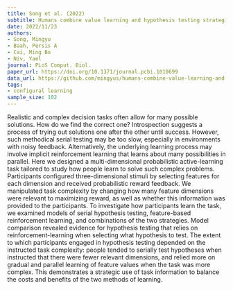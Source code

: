 ```yaml
---
title: Song et al. (2022)
subtitle: Humans combine value learning and hypothesis testing strategically in multi-dimensional probabilistic reward learning
date: 2022/11/23
authors:
- Song, Mingyu
- Baah, Persis A
- Cai, Ming Bo
- Niv, Yael
journal: PLoS Comput. Biol.
paper_url: https://doi.org/10.1371/journal.pcbi.1010699
data_url: https://github.com/mingyus/humans-combine-value-learning-and-hypothesis-testing
tags:
- configural learning
sample_size: 102
---
```


Realistic and complex decision tasks often allow for many possible solutions. How do we find the correct one? Introspection suggests a process of trying out solutions one after the other until success. However, such methodical serial testing may be too slow, especially in environments with noisy feedback. Alternatively, the underlying learning process may involve implicit reinforcement learning that learns about many possibilities in parallel. Here we designed a multi-dimensional probabilistic active-learning task tailored to study how people learn to solve such complex problems. Participants configured three-dimensional stimuli by selecting features for each dimension and received probabilistic reward feedback. We manipulated task complexity by changing how many feature dimensions were relevant to maximizing reward, as well as whether this information was provided to the participants. To investigate how participants learn the task, we examined models of serial hypothesis testing, feature-based reinforcement learning, and combinations of the two strategies. Model comparison revealed evidence for hypothesis testing that relies on reinforcement-learning when selecting what hypothesis to test. The extent to which participants engaged in hypothesis testing depended on the instructed task complexity: people tended to serially test hypotheses when instructed that there were fewer relevant dimensions, and relied more on gradual and parallel learning of feature values when the task was more complex. This demonstrates a strategic use of task information to balance the costs and benefits of the two methods of learning.
